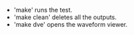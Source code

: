 - 'make' runs the test.
- 'make clean' deletes all the outputs.
- 'make dve' opens the waveform viewer.
